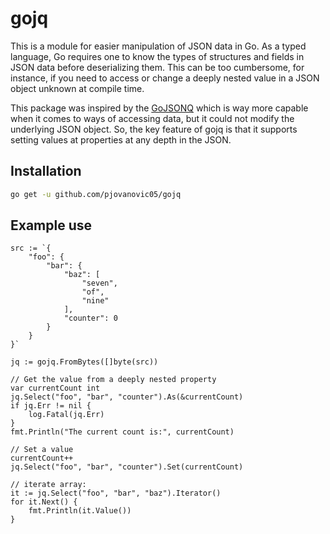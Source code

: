 # gojq

This is a module for easier manipulation of JSON data in Go.
As a typed language, Go requires one to know the types of
structures and fields in JSON data before deserializing them. This can be too cumbersome, for instance, if you need to access or change a deeply nested value in a JSON object unknown at compile time.

This package was inspired by the [GoJSONQ](https://github.com/thedevsaddam/gojsonq)
which is way more capable when it comes to ways of accessing
data, but it could not modify the underlying JSON object.
So, the key feature of gojq is that it supports setting
values at properties at any depth in the JSON.

## Installation

```bash
go get -u github.com/pjovanovic05/gojq
```

## Example use

```golang
src := `{
    "foo": {
        "bar": {
            "baz": [
                "seven",
                "of",
                "nine"
            ],
            "counter": 0
        }
    }
}`

jq := gojq.FromBytes([]byte(src))

// Get the value from a deeply nested property
var currentCount int
jq.Select("foo", "bar", "counter").As(&currentCount)
if jq.Err != nil {
	log.Fatal(jq.Err)
}
fmt.Println("The current count is:", currentCount)

// Set a value
currentCount++
jq.Select("foo", "bar", "counter").Set(currentCount)

// iterate array:
it := jq.Select("foo", "bar", "baz").Iterator()
for it.Next() {
	fmt.Println(it.Value())
}
```
